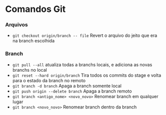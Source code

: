 # Comandos Git
### Arquivos
* <code>git checkout origin/branch -- file</code> Revert o arquivo do jeito que era na branch escolhida
### Branch
* `git pull --all` atualiza todas a branchs locais, e adiciona as novas branchs no local
* <code>git reset --hard origin/branch</code> Tira todos os commits do stage e volta para o estado da branch no remoto
* <code>git branch -d branch</code> Apaga a branch somente local
* <code>git push origin --delete branch</code> Apaga a branch remoto
* <code>git branch <antigo_nome> <novo_novo></code> Renomear branch em qualquer lugar
* <code>git branch <novo_novo></code> Renomear branch dentro da branch
